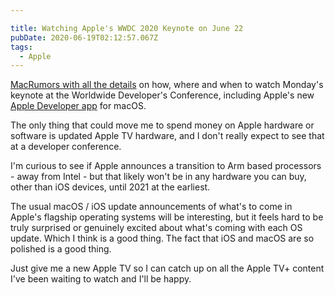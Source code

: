 ```yaml
---

title: Watching Apple's WWDC 2020 Keynote on June 22
pubDate: 2020-06-19T02:12:57.067Z
tags:
  - Apple
---
```

[MacRumors with all the details](https://www.macrumors.com/how-to/watch-apple-wwdc-2020-keynote/) on how, where and when to watch Monday's keynote at the Worldwide Developer's Conference, including Apple's new [Apple Developer app](https://apps.apple.com/us/app/apple-developer/id640199958) for macOS.

The only thing that could move me to spend money on Apple hardware or software is updated Apple TV hardware, and I don't really expect to see that at a developer conference.

I'm curious to see if Apple announces a transition to Arm based processors - away from Intel - but that likely won't be in any hardware you can buy, other than iOS devices, until 2021 at the earliest.

The usual macOS / iOS update announcements of what's to come in Apple's flagship operating systems will be interesting, but it feels hard to be truly surprised or genuinely excited about what's coming with each OS update. Which I think is a good thing. The fact that iOS and macOS are so polished is a good thing.

Just give me a new Apple TV so I can catch up on all the Apple TV+ content I've been waiting to watch and I'll be happy.